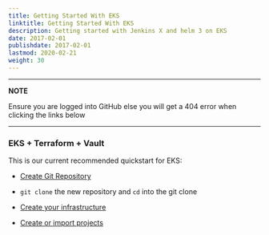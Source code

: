 ```yaml
---
title: Getting Started With EKS
linktitle: Getting Started With EKS
description: Getting started with Jenkins X and helm 3 on EKS
date: 2017-02-01
publishdate: 2017-02-01
lastmod: 2020-02-21
weight: 30
---
```


---
**NOTE**

Ensure you are logged into GitHub else you will get a 404 error when clicking the links below

---

### EKS + Terraform + Vault
This is our current recommended quickstart for EKS:

*  <a href="https://github.com/jx3-gitops-repositories/jx3-eks-terraform-vault/generate" target="github" class="btn bg-primary text-light">Create Git Repository</a> 

* `git clone` the new repository and `cd`  into the git clone

*  <a href="https://github.com/jx3-gitops-repositories/jx3-eks-terraform-vault/blob/master/bin/README.md" 
    target="github" class="btn bg-primary text-light" 
    title="use your new git repository to create your cloud infrastructure and install Jenkins X">
    Create your infrastructure
  </a> 

*  <a href="/docs/v3/create-project/" class="btn bg-primary text-light">Create or import projects</a>
